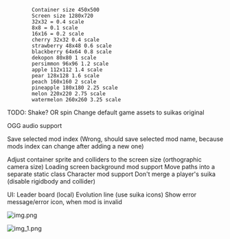 ﻿            Container size 450x500
            Screen size 1280x720
            32x32 = 0.4 scale
            8x8 = 0.1 scale
            16x16 = 0.2 scale
            cherry 32x32 0.4 scale
            strawberry 48x48 0.6 scale
            blackberry 64x64 0.8 scale
            dekopon 80x80 1 scale
            persimmon 96x96 1.2 scale
            apple 112x112 1.4 scale
            pear 128x128 1.6 scale
            peach 160x160 2 scale
            pineapple 180x180 2.25 scale
            melon 220x220 2.75 scale
            watermelon 260x260 3.25 scale

TODO:
Shake? OR spin
Change default game assets to suikas original

OGG audio support

Save selected mod index (Wrong, should save selected mod name, because mods index can change after adding a new one)

Adjust container sprite and colliders to the screen size (orthographic camera size)
Loading screen background mod support
Move paths into a separate static class
Character mod support
Don't merge a player's suika (disable rigidbody and collider)


UI:
Leader board (local)
Evolution line (use suika icons)
Show error message/error icon, when mod is invalid

![img.png](img.png)

![img_1.png](img_1.png)